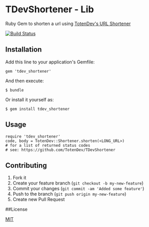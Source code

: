 # TDevShortener - Lib

Ruby Gem to shorten a url using [TotenDev's URL Shortener](https://github.com/TotenDev/TDevShortener)

[![Build Status](https://secure.travis-ci.org/mtrovilho/TDevShortener-LibRuby.png?branch=master)](http://travis-ci.org/mtrovilho/TDevShortener-LibRuby)

## Installation

Add this line to your application's Gemfile:

    gem 'tdev_shortener'

And then execute:

    $ bundle

Or install it yourself as:

    $ gem install tdev_shortener

## Usage

    require 'tdev_shortener'
    code, body = TotenDev::Shortener.shorten(<LONG_URL>)
    # for a list of returned status codes
    # see: https://github.com/TotenDev/TDevShortener

## Contributing

1. Fork it
2. Create your feature branch (`git checkout -b my-new-feature`)
3. Commit your changes (`git commit -am 'Added some feature'`)
4. Push to the branch (`git push origin my-new-feature`)
5. Create new Pull Request

##License

[MIT](TDevShortener-LibRuby/raw/master/LICENSE)